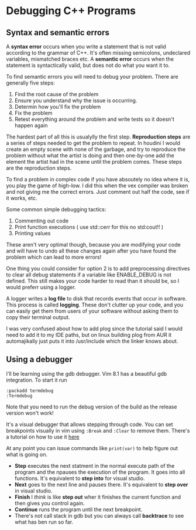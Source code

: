 # Debugging C++ Programs

## Syntax and semantic errors

A **syntax error** occurs when you write a statement that is not valid according to the grammar of C++. It's often missing semicolons, undeclared variables, mismatched braces etc. A **semantic error** occurs when the statement is syntactically valid, but does not do what you want it to. 

To find semantic errors you will need to debug your problem. There are generally five steps:

1. Find the root cause of the problem
2. Ensure you understand why the issue is occurring. 
3. Determin how you'll fix the problem
4. Fix the problem
5. Retest everything around the problem and write tests so it doesn't happen again

The hardest part of all this is usualylly the first step. **Reproduction steps** are a series of steps needed to get the problem to repeat. In houdini I would create an empty scene with none of the garbage, and try to reproduce the problem without what the artist is doing and then one-by-one add the element the artist had in the scene until the problem comes. These steps are the reproduction steps. 

To find a problem in complex code if you have absoutely no idea where it is, you play the game of high-low. I did this when the vex compiler was broken and not giving me the correct errors. Just comment out half the code, see if it works, etc. 

Some common simple debugging tactics:

1. Commenting out code
2. Print function executions ( use std::cerr for this no std:cout!! )
3. Printing values

These aren't very optimal though, because you are modifying your code and will have to undo all these changes again after you have found the problem which can lead to more errors!

One thing you could consider for option 2 is to add preprocessing directives to clear all debug statements if a variable like ENABLE_DEBUG is not defined. This still makes your code harder to read than it should be, so I would preferr using a logger. 

A logger writes a **log file** to disk that records events that occur in software. This process is called **logging**. These don't clutter up your code, and you can easily get them from users of your software without asking them to copy their terminal output. 

I was very confused about how to add plog since the tutorial said I would need to add it to my IDE paths, but on linux building plog from AUR it automajikally just puts it into /usr/include which the linker knows about.

## Using a debugger

I'll be learning using the gdb debugger. Vim 8.1 has a beautiful gdb integration. To start it run

```
:packadd termdebug
:Termdebug
```

Note that you need to run the debug version of the build as the release version won't work!

It's a visual debugger that allows stepping through code. You can set breakpoints visually in vim using ```:Break``` and ```:Clear``` to remove them. There's a tutorial on how to use it [here](https://www.dannyadam.com/blog/2019/05/debugging-in-vim/)

At any point you can issue commands like ```print(var)``` to help figure out what is going on. 

* **Step** executes the next statment in the normal execute path of the program and the npauses the execution of the program. It goes into all functions. It's equivalent to **step into** for visual studio.
* **Next** goes to the next line and pauses there. It's equivalent to **step over** in visual studio.
* **Finish** I *think* is like **step out** wher it finishes the current function and then gives you control again. 
* **Continue** runs the program until the next breakpoint. 
* There's not call stack in gdb but you can always call **backtrace** to see what has ben run so far. 




